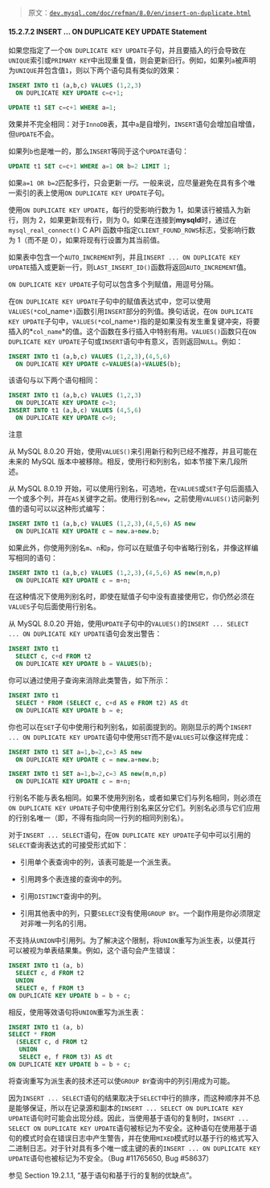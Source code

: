 > 原文：[`dev.mysql.com/doc/refman/8.0/en/insert-on-duplicate.html`](https://dev.mysql.com/doc/refman/8.0/en/insert-on-duplicate.html)

#### 15.2.7.2 INSERT ... ON DUPLICATE KEY UPDATE Statement

如果您指定了一个`ON DUPLICATE KEY UPDATE`子句，并且要插入的行会导致在`UNIQUE`索引或`PRIMARY KEY`中出现重复值，则会更新旧行。例如，如果列`a`被声明为`UNIQUE`并包含值`1`，则以下两个语句具有类似的效果：

```sql
INSERT INTO t1 (a,b,c) VALUES (1,2,3)
  ON DUPLICATE KEY UPDATE c=c+1;

UPDATE t1 SET c=c+1 WHERE a=1;
```

效果并不完全相同：对于`InnoDB`表，其中`a`是自增列，`INSERT`语句会增加自增值，但`UPDATE`不会。

如果列`b`也是唯一的，那么`INSERT`等同于这个`UPDATE`语句：

```sql
UPDATE t1 SET c=c+1 WHERE a=1 OR b=2 LIMIT 1;
```

如果`a=1 OR b=2`匹配多行，只会更新*一行*。一般来说，应尽量避免在具有多个唯一索引的表上使用`ON DUPLICATE KEY UPDATE`子句。

使用`ON DUPLICATE KEY UPDATE`，每行的受影响行数为 1，如果该行被插入为新行，则为 2，如果更新现有行，则为 0。如果在连接到**mysqld**时，通过在`mysql_real_connect()` C API 函数中指定`CLIENT_FOUND_ROWS`标志，受影响行数为 1（而不是 0），如果将现有行设置为其当前值。

如果表中包含一个`AUTO_INCREMENT`列，并且`INSERT ... ON DUPLICATE KEY UPDATE`插入或更新一行，则`LAST_INSERT_ID()`函数将返回`AUTO_INCREMENT`值。

`ON DUPLICATE KEY UPDATE`子句可以包含多个列赋值，用逗号分隔。

在`ON DUPLICATE KEY UPDATE`子句中的赋值表达式中，您可以使用`VALUES(*`col_name`*)`函数引用`INSERT`部分的列值。换句话说，在`ON DUPLICATE KEY UPDATE`子句中，`VALUES(*`col_name`*)`指的是如果没有发生重复键冲突，将要插入的*`col_name`*的值。这个函数在多行插入中特别有用。`VALUES()`函数只在`ON DUPLICATE KEY UPDATE`子句或`INSERT`语句中有意义，否则返回`NULL`。例如：

```sql
INSERT INTO t1 (a,b,c) VALUES (1,2,3),(4,5,6)
  ON DUPLICATE KEY UPDATE c=VALUES(a)+VALUES(b);
```

该语句与以下两个语句相同：

```sql
INSERT INTO t1 (a,b,c) VALUES (1,2,3)
  ON DUPLICATE KEY UPDATE c=3;
INSERT INTO t1 (a,b,c) VALUES (4,5,6)
  ON DUPLICATE KEY UPDATE c=9;
```

注意

从 MySQL 8.0.20 开始，使用`VALUES()`来引用新行和列已经不推荐，并且可能在未来的 MySQL 版本中被移除。相反，使用行和列别名，如本节接下来几段所述。

从 MySQL 8.0.19 开始，可以使用行别名，可选地，在`VALUES`或`SET`子句后面插入一个或多个列，并在`AS`关键字之前。使用行别名`new`，之前使用`VALUES()`访问新列值的语句可以以这种形式编写：

```sql
INSERT INTO t1 (a,b,c) VALUES (1,2,3),(4,5,6) AS new
  ON DUPLICATE KEY UPDATE c = new.a+new.b;
```

如果此外，你使用列别名`m`、`n`和`p`，你可以在赋值子句中省略行别名，并像这样编写相同的语句：

```sql
INSERT INTO t1 (a,b,c) VALUES (1,2,3),(4,5,6) AS new(m,n,p)
  ON DUPLICATE KEY UPDATE c = m+n;
```

在这种情况下使用列别名时，即使在赋值子句中没有直接使用它，你仍然必须在`VALUES`子句后面使用行别名。

从 MySQL 8.0.20 开始，使用`UPDATE`子句中的`VALUES()`的`INSERT ... SELECT ... ON DUPLICATE KEY UPDATE`语句会发出警告：

```sql
INSERT INTO t1
  SELECT c, c+d FROM t2
  ON DUPLICATE KEY UPDATE b = VALUES(b);
```

你可以通过使用子查询来消除此类警告，如下所示：

```sql
INSERT INTO t1
  SELECT * FROM (SELECT c, c+d AS e FROM t2) AS dt
  ON DUPLICATE KEY UPDATE b = e;
```

你也可以在`SET`子句中使用行和列别名，如前面提到的。刚刚显示的两个`INSERT ... ON DUPLICATE KEY UPDATE`语句中使用`SET`而不是`VALUES`可以像这样完成：

```sql
INSERT INTO t1 SET a=1,b=2,c=3 AS new
  ON DUPLICATE KEY UPDATE c = new.a+new.b;

INSERT INTO t1 SET a=1,b=2,c=3 AS new(m,n,p)
  ON DUPLICATE KEY UPDATE c = m+n;
```

行别名不能与表名相同。如果不使用列别名，或者如果它们与列名相同，则必须在`ON DUPLICATE KEY UPDATE`子句中使用行别名来区分它们。列别名必须与它们应用的行别名唯一（即，不得有指向同一行列的相同列别名）。

对于`INSERT ... SELECT`语句，在`ON DUPLICATE KEY UPDATE`子句中可以引用的`SELECT`查询表达式的可接受形式如下：

+   引用单个表查询中的列，该表可能是一个派生表。

+   引用跨多个表连接的查询中的列。

+   引用`DISTINCT`查询中的列。

+   引用其他表中的列，只要`SELECT`没有使用`GROUP BY`。一个副作用是你必须限定对非唯一列名的引用。

不支持从`UNION`中引用列。为了解决这个限制，将`UNION`重写为派生表，以便其行可以被视为单表结果集。例如，这个语句会产生错误：

```sql
INSERT INTO t1 (a, b)
  SELECT c, d FROM t2
  UNION
  SELECT e, f FROM t3
ON DUPLICATE KEY UPDATE b = b + c;
```

相反，使用等效语句将`UNION`重写为派生表：

```sql
INSERT INTO t1 (a, b)
SELECT * FROM
  (SELECT c, d FROM t2
   UNION
   SELECT e, f FROM t3) AS dt
ON DUPLICATE KEY UPDATE b = b + c;
```

将查询重写为派生表的技术还可以使`GROUP BY`查询中的列引用成为可能。

因为`INSERT ... SELECT`语句的结果取决于`SELECT`中行的排序，而这种顺序并不总是能够保证，所以在记录源和副本的`INSERT ... SELECT ON DUPLICATE KEY UPDATE`语句时可能会出现分歧。因此，当使用基于语句的复制时，`INSERT ... SELECT ON DUPLICATE KEY UPDATE`语句被标记为不安全。这种语句在使用基于语句的模式时会在错误日志中产生警告，并在使用`MIXED`模式时以基于行的格式写入二进制日志。对于针对具有多个唯一或主键的表的`INSERT ... ON DUPLICATE KEY UPDATE`语句也被标记为不安全。（Bug #11765650, Bug #58637）

参见 Section 19.2.1.1, “基于语句和基于行的复制的优缺点”。
